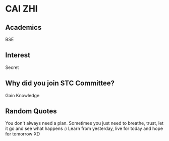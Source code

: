 # CAI ZHI 

## Academics 

BSE

## Interest

Secret

## Why did you join STC Committee?

Gain Knowledge

## Random Quotes

You don't always need a plan. Sometimes you just need to breathe, trust, let it go and see what happens :)
Learn from yesterday, live for today and hope for tomorrow XD
